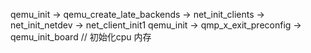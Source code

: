 qemu_init -> qemu_create_late_backends -> net_init_clients -> net_init_netdev -> net_client_init1
qemu_init -> qmp_x_exit_preconfig -> qemu_init_board // 初始化cpu 内存
